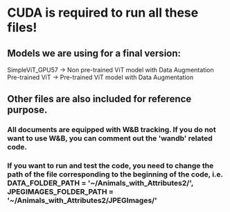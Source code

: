 # CUDA is required to run all these files!

## Models we are using for a final version:
SimpleViT_GPU57 -> Non pre-trained ViT model with Data Augmentation
Pre-trained ViT -> Pre-trained ViT model with Data Augmentation

## Other files are also included for reference purpose.

### All documents are equipped with W&B tracking. If you do not want to use W&B, you can comment out the 'wandb' related code.

### If you want to run and test the code, you need to change the path of the file corresponding to the beginning of the code, i.e. DATA_FOLDER_PATH = '~/Animals_with_Attributes2/', JPEGIMAGES_FOLDER_PATH = '~/Animals_with_Attributes2/JPEGImages/'